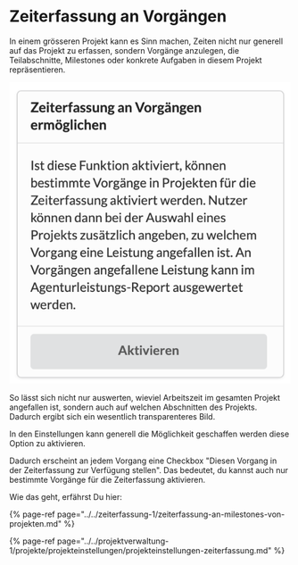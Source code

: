 # Zeiterfassung an Vorgängen

In einem grösseren Projekt kann es Sinn machen, Zeiten nicht nur generell auf das Projekt zu erfassen, sondern Vorgänge anzulegen, die Teilabschnitte, Milestones oder konkrete Aufgaben in diesem Projekt repräsentieren.

![](../../.gitbook/assets/bildschirmfoto-2021-07-31-um-17.11.55.png)

So lässt sich nicht nur auswerten, wieviel Arbeitszeit im gesamten Projekt angefallen ist, sondern auch auf welchen Abschnitten des Projekts. Dadurch ergibt sich ein wesentlich transparenteres Bild.

In den Einstellungen kann generell die Möglichkeit geschaffen werden diese Option zu aktivieren.

Dadurch erscheint an jedem Vorgang eine Checkbox "Diesen Vorgang in der Zeiterfassung zur Verfügung stellen". Das bedeutet, du kannst auch nur bestimmte Vorgänge für die Zeiterfassung aktivieren.

Wie das geht, erfährst Du hier:

{% page-ref page="../../zeiterfassung-1/zeiterfassung-an-milestones-von-projekten.md" %}

{% page-ref page="../../projektverwaltung-1/projekte/projekteinstellungen/projekteinstellungen-zeiterfassung.md" %}



